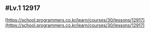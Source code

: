 ## #Lv.1 12917

[https://school.programmers.co.kr/learn/courses/30/lessons/12917](https://school.programmers.co.kr/learn/courses/30/lessons/12917)
